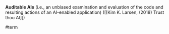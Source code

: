 **Auditable AIs** (i.e., an unbiased examination and evaluation of the code and resulting actions of an AI-enabled application) ([[Kim K. Larsen, (2018) Trust thou AI]])

#term 